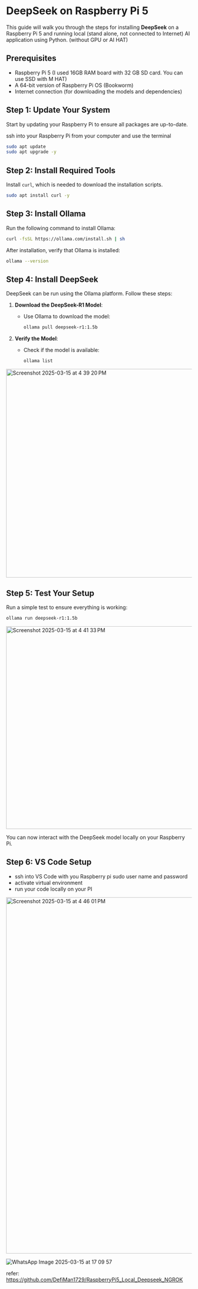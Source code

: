 
# DeepSeek on Raspberry Pi 5

This guide will walk you through the steps for installing **DeepSeek** on a Raspberry Pi 5 and running local (stand alone, not connected to Internet) AI application using Python. (without GPU or AI HAT)

## Prerequisites

- Raspberry Pi 5 (I used 16GB RAM board with 32 GB SD card. You can use SSD with M HAT)
- A 64-bit version of Raspberry Pi OS (Bookworm)
- Internet connection (for downloading the models and dependencies)


## Step 1: Update Your System

Start by updating your Raspberry Pi to ensure all packages are up-to-date.

ssh into your Raspberry Pi from your computer and use the terminal

```bash
sudo apt update
sudo apt upgrade -y
```

## Step 2: Install Required Tools

Install `curl`, which is needed to download the installation scripts.

```bash
sudo apt install curl -y
```

## Step 3: Install Ollama

Run the following command to install Ollama:

```bash
curl -fsSL https://ollama.com/install.sh | sh
```

After installation, verify that Ollama is installed:

```bash
ollama --version
```

## Step 4: Install DeepSeek

DeepSeek can be run using the Ollama platform. Follow these steps:

1. **Download the DeepSeek-R1 Model**:
   - Use Ollama to download the model:
     ```bash
     ollama pull deepseek-r1:1.5b
     ```

2. **Verify the Model**:
   - Check if the model is available:
     ```bash
     ollama list
     ```
<img width="565" alt="Screenshot 2025-03-15 at 4 39 20 PM" src="https://github.com/user-attachments/assets/ae3290a4-8631-4afd-a4e2-8ef3cb480db2" />

## Step 5: Test Your Setup

Run a simple test to ensure everything is working:

```bash
ollama run deepseek-r1:1.5b
```
<img width="549" alt="Screenshot 2025-03-15 at 4 41 33 PM" src="https://github.com/user-attachments/assets/305e8a4b-d37f-420f-8ca8-031f5e6cd8cb" />

You can now interact with the DeepSeek model locally on your Raspberry Pi.

## Step 6: VS Code Setup
- ssh into VS Code with you Raspberry pi sudo user name and password
- activate virtual environment
- run your code locally on your PI

<img width="965" alt="Screenshot 2025-03-15 at 4 46 01 PM" src="https://github.com/user-attachments/assets/696f5bcc-7e06-479e-9aa8-117d4bcb7361" />

![WhatsApp Image 2025-03-15 at 17 09 57](https://github.com/user-attachments/assets/d2656fab-a3f6-4c28-a3a8-58d209a4b651)

refer: https://github.com/DefiMan1729/RaspberryPi5_Local_Deepseek_NGROK
